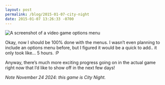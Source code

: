 ```yaml
---
layout: post
permalink: /blog/2015-01-07-city-night
date: 2015-01-07 13:26:33 -0700
---
```


![A screenshot of a video game options menu](xianbaum.github.io/images/tumblr_nhtsw9CPSJ1s8sajyo1_1280.png)

Okay, now I should be 100% done with the menus. I wasn’t even planning to include an options menu before, but I figured it would be a quick to add.. it only took like… 5 hours. :P

Anyway, there’s much more exciting progress going on in the actual game right now that I’d like to show off in the next few days!

*Note November 24 2024: this game is City Night.*
